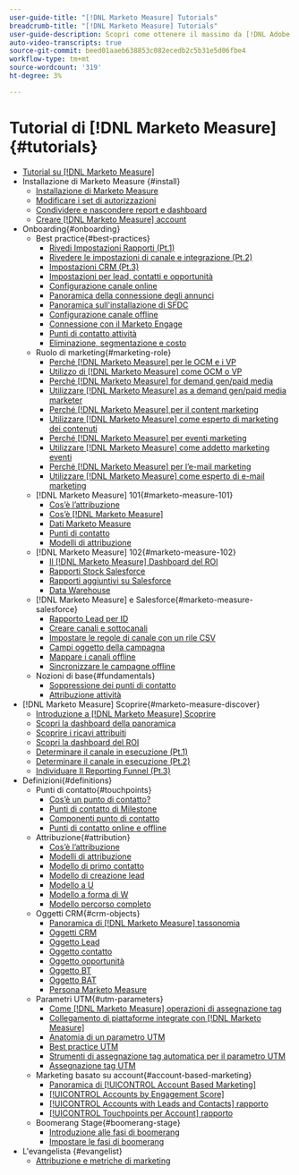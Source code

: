 ```yaml
---
user-guide-title: "[!DNL Marketo Measure] Tutorials"
breadcrumb-title: "[!DNL Marketo Measure] Tutorials"
user-guide-description: Scopri come ottenere il massimo da [!DNL Adobe Marketo Measure] (in precedenza [!DNL Bizible]). Guarda i tutorial su installazione, onboarding, nozioni di base e definizioni.
auto-video-transcripts: true
source-git-commit: beed01aaeb638853c082ecedb2c5b31e5d06fbe4
workflow-type: tm+mt
source-wordcount: '319'
ht-degree: 3%

---
```



# Tutorial di [!DNL Marketo Measure] {#tutorials}

+ [Tutorial su [!DNL Marketo Measure]](overview.md)
+ Installazione di Marketo Measure {#install}
   + [Installazione di Marketo Measure](/help/installing/install-production.md)
   + [Modificare i set di autorizzazioni](/help/installing/modify-permission-sets-production.md)
   + [Condividere e nascondere report e dashboard](/help/installing/sharing-reports-production.md)
   + [Creare [!DNL Marketo Measure] account](/help/installing/creating-marketo-measure-account-production.md)
+ Onboarding{#onboarding}
   + Best practice{#best-practices}
      + [Rivedi Impostazioni Rapporti (Pt.1)](/help/onboarding/fundamentals/review-reporting-setting-pt1.md)
      + [Rivedere le impostazioni di canale e integrazione (Pt.2)](/help/onboarding/fundamentals/channel-integration-settings.md)
      + [Impostazioni CRM (Pt.3)](/help/onboarding/fundamentals/crm-settings.md)
      + [Impostazioni per lead, contatti e opportunità](/help/onboarding/fundamentals/leads-contacts-opps-settings.md)
      + [Configurazione canale online](/help/onboarding/fundamentals/online-channel-setup.md)
      + [Panoramica della connessione degli annunci](/help/onboarding/fundamentals/ads-connection-overview.md)
      + [Panoramica sull&#39;installazione di SFDC](/help/onboarding/fundamentals/sfdc-installation-overview.md)
      + [Configurazione canale offline](/help/onboarding/fundamentals/offline-channel-setup.md)
      + [Connessione con il Marketo Engage](/help/onboarding/fundamentals/connection-with-marketo-engage.md)
      + [Punti di contatto attività](/help/onboarding/fundamentals/activity-touchpoints.md)
      + [Eliminazione, segmentazione e costo](/help/onboarding/fundamentals/suppression-segmentation-cost.md)
   + Ruolo di marketing{#marketing-role}
      + [Perché [!DNL Marketo Measure] per le OCM e i VP](/help/onboarding/marketing-role/cmo-and-vp-why.md)
      + [Utilizzo di [!DNL Marketo Measure] come OCM o VP](/help/onboarding/marketing-role/cmo-and-vp-using.md)
      + [Perché [!DNL Marketo Measure] for demand gen/paid media](/help/onboarding/marketing-role/demand-gen-why.md)
      + [Utilizzare [!DNL Marketo Measure] as a demand gen/paid media marketer](/help/onboarding/marketing-role/demand-gen-using.md)
      + [Perché [!DNL Marketo Measure] per il content marketing](/help/onboarding/marketing-role/content-marketing-why.md)
      + [Utilizzare [!DNL Marketo Measure] come esperto di marketing dei contenuti](/help/onboarding/marketing-role/content-marketing-using.md)
      + [Perché [!DNL Marketo Measure] per eventi marketing](/help/onboarding/marketing-role/events-marketing-why.md)
      + [Utilizzare [!DNL Marketo Measure] come addetto marketing eventi](/help/onboarding/marketing-role/events-marketing-using.md)
      + [Perché [!DNL Marketo Measure] per l’e-mail marketing](/help/onboarding/marketing-role/email-marketing-why.md)
      + [Utilizzare [!DNL Marketo Measure] come esperto di e-mail marketing](/help/onboarding/marketing-role/email-marketing-using.md)
   + [!DNL Marketo Measure] 101{#marketo-measure-101}
      + [Cos’è l’attribuzione](/help/onboarding/marketo-measure-101/what-is-attribution.md)
      + [Cos’è [!DNL Marketo Measure]](/help/onboarding/marketo-measure-101/what-is-marketo-measure.md)
      + [Dati Marketo Measure](/help/onboarding/marketo-measure-101/marketo-measure-data.md)
      + [Punti di contatto](/help/onboarding/marketo-measure-101/touchpoints.md)
      + [Modelli di attribuzione](/help/onboarding/marketo-measure-101/attribution-models.md)
   + [!DNL Marketo Measure] 102{#marketo-measure-102}
      + [Il [!DNL Marketo Measure] Dashboard del ROI](/help/onboarding/marketo-measure-102/roi-dashboards.md)
      + [Rapporti Stock Salesforce](/help/onboarding/marketo-measure-102/stock-salesforce-reports.md)
      + [Rapporti aggiuntivi su Salesforce](/help/onboarding/marketo-measure-102/addtional-salesforce-reports.md)
      + [Data Warehouse](/help/onboarding/marketo-measure-102/data-warehouse.md)
   + [!DNL Marketo Measure] e Salesforce{#marketo-measure-salesforce}
      + [Rapporto Lead per ID](/help/onboarding/marketo-measure-salesforce/leads-by-id-report.md)
      + [Creare canali e sottocanali](/help/onboarding/marketo-measure-salesforce/creating-channels-subchannels.md)
      + [Impostare le regole di canale con un rile CSV](/help/onboarding/marketo-measure-salesforce/channel-rules-csv.md)
      + [Campi oggetto della campagna](/help/onboarding/marketo-measure-salesforce/campaign-object-fields.md)
      + [Mappare i canali offline](/help/onboarding/marketo-measure-salesforce/mapping-offline-channels.md)
      + [Sincronizzare le campagne offline](/help/onboarding/marketo-measure-salesforce/syncing-offline-campaigns.md)
   + Nozioni di base{#fundamentals}
      + [Soppressione dei punti di contatto](/help/onboarding/marketo-measure-salesforce/touchpoint-suppression.md)
      + [Attribuzione attività](/help/onboarding/fundamentals/activities-attribution.md)
+ [!DNL Marketo Measure] Scoprire{#marketo-measure-discover}
   + [Introduzione a [!DNL Marketo Measure] Scoprire](/help/marketo-measure-discover/introduction-to-marketo-measure-discover.md)
   + [Scopri la dashboard della panoramica](/help/marketo-measure-discover/2023-discover-overview-dashboard.md)
   + [Scoprire i ricavi attribuiti](/help/marketo-measure-discover/2023-discover-attributed-revenue.md)
   + [Scopri la dashboard del ROI](/help/marketo-measure-discover/2023-discover-roi-dashboard.md)
   + [Determinare il canale in esecuzione (Pt.1)](/help/marketo-measure-discover/top-of-funnel-reporting.md)
   + [Determinare il canale in esecuzione (Pt.2)](/help/marketo-measure-discover/determine-which-channel-is-performing.md)
   + [Individuare Il Reporting Funnel (Pt.3)](/help/marketo-measure-discover/build-a-full-funnel-report-pt3.md)
+ Definizioni{#definitions}
   + Punti di contatto{#touchpoints}
      + [Cos’è un punto di contatto?](/help/definitions/touchpoints/what-is-a-touchpoint.md)
      + [Punti di contatto di Milestone](/help/definitions/touchpoints/milestone-touchpoints.md)
      + [Componenti punto di contatto](/help/definitions/touchpoints/touchpoint-components.md)
      + [Punti di contatto online e offline](/help/definitions/touchpoints/online-offline-touchpoints.md)
   + Attribuzione{#attribution}
      + [Cos’è l’attribuzione](/help/definitions/attribution/what-is-attribution.md)
      + [Modelli di attribuzione](/help/definitions/attribution/attribution-models.md)
      + [Modello di primo contatto](/help/definitions/attribution/first-touch-model.md)
      + [Modello di creazione lead](/help/definitions/attribution/lead-creation-model.md)
      + [Modello a U](/help/definitions/attribution/u-shaped-model.md)
      + [Modello a forma di W](/help/definitions/attribution/w-shaped-model.md)
      + [Modello percorso completo](/help/definitions/attribution/full-path-model.md)
   + Oggetti CRM{#crm-objects}
      + [Panoramica di [!DNL Marketo Measure] tassonomia](/help/definitions/crm-objects/taxonomy-overview.md)
      + [Oggetti CRM](/help/definitions/crm-objects/crm-objects.md)
      + [Oggetto Lead](/help/definitions/crm-objects/lead-object.md)
      + [Oggetto contatto](/help/definitions/crm-objects/contact-object.md)
      + [Oggetto opportunità](/help/definitions/crm-objects/opportunity-object.md)
      + [Oggetto BT](/help/definitions/crm-objects/bt-object.md)
      + [Oggetto BAT](/help/definitions/crm-objects/bat-object.md)
      + [Persona Marketo Measure](/help/definitions/crm-objects/marketo-measure-person.md)
   + Parametri UTM{#utm-parameters}
      + [Come [!DNL Marketo Measure] operazioni di assegnazione tag](/help/definitions/utm-parameters/how-marketo-measure-tagging-works.md)
      + [Collegamento di piattaforme integrate con [!DNL Marketo Measure]](/help/definitions/utm-parameters/connecting-integrated-platforms-with-marketo-measure.md)
      + [Anatomia di un parametro UTM](/help/definitions/utm-parameters/anatomy-of-a-utm-parameter.md)
      + [Best practice UTM](/help/definitions/utm-parameters/utm-best-practices.md)
      + [Strumenti di assegnazione tag automatica per il parametro UTM](/help/definitions/utm-parameters/utm-parameter-auto-tagging-tools.md)
      + [Assegnazione tag UTM](/help/definitions/utm-parameters/utm-tagging.md)
   + Marketing basato su account{#account-based-marketing}
      + [Panoramica di [!UICONTROL Account Based Marketing]](/help/definitions/account-based-marketing/abm-overview.md)
      + [[!UICONTROL Accounts by Engagement Score]](/help/definitions/account-based-marketing/accounts-by-engagement-score.md)
      + [[!UICONTROL Accounts with Leads and Contacts] rapporto](/help/definitions/account-based-marketing/accounts-with-leads-and-contacts.md)
      + [[!UICONTROL Touchpoints per Account] rapporto](/help/definitions/account-based-marketing/touchpoints-per-account-report.md)
   + Boomerang Stage{#boomerang-stage}
      + [Introduzione alle fasi di boomerang](/help/definitions/boomerang-stage/introduction-to-boomerang-stages.md)
      + [Impostare le fasi di boomerang](/help/definitions/boomerang-stage/setting-up-boomerang-stages.md)
+ L&#39;evangelista {#evangelist}
   + [Attribuzione e metriche di marketing](/help/evangelist-talks/attribution-and-metrics.md)